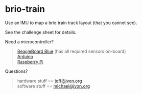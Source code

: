 # brio-train
Use an IMU to map a brio train track layout (that you cannot see).<br>

See the challenge sheet for details.<br>

Need a microcontroller?<br>
  > <a href='https://beagleboard.org/blue'>BeagleBoard Blue</a> (has all required sensors on-board)<br>
  > <a href='https://www.arduino.cc/'>Arduino</a><br>
  > <a href='https://www.raspberrypi.org/'>Raspberry Pi</a><br>

Questions?<br>
  > hardware stuff == jeff@jvon.org<br>
  > software stuff == michael@jvon.org
